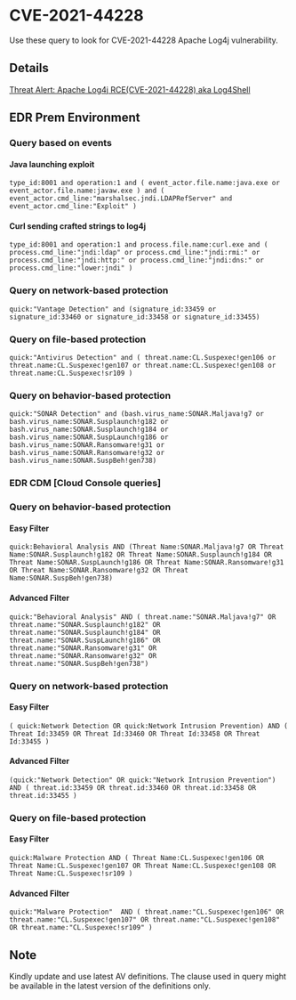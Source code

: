 # CVE-2021-44228

Use these query to look for CVE-2021-44228 Apache Log4j vulnerability. 

## Details

[Threat Alert: Apache Log4j RCE(CVE-2021-44228) aka Log4Shell](https://www.broadcom.com/support/security-center/protection-bulletin#blt3e71edabe2937935_en-us)

## EDR Prem Environment

### Query based on events 



#### Java launching exploit 

```
type_id:8001 and operation:1 and ( event_actor.file.name:java.exe or event_actor.file.name:javaw.exe ) and ( event_actor.cmd_line:"marshalsec.jndi.LDAPRefServer" and event_actor.cmd_line:"Exploit" )

```

#### Curl sending crafted strings to log4j

```
type_id:8001 and operation:1 and process.file.name:curl.exe and ( process.cmd_line:"jndi:ldap" or process.cmd_line:"jndi:rmi:" or process.cmd_line:"jndi:http:" or process.cmd_line:"jndi:dns:" or process.cmd_line:"lower:jndi" )

```

### Query on network-based protection

```
quick:"Vantage Detection" and (signature_id:33459 or signature_id:33460 or signature_id:33458 or signature_id:33455)

```

### Query on file-based protection

```
quick:"Antivirus Detection" and ( threat.name:CL.Suspexec!gen106 or threat.name:CL.Suspexec!gen107 or threat.name:CL.Suspexec!gen108 or threat.name:CL.Suspexec!sr109 )

```

### Query on behavior-based protection

```
quick:"SONAR Detection" and (bash.virus_name:SONAR.Maljava!g7 or bash.virus_name:SONAR.Susplaunch!g182 or bash.virus_name:SONAR.Susplaunch!g184 or bash.virus_name:SONAR.SuspLaunch!g186 or bash.virus_name:SONAR.Ransomware!g31 or bash.virus_name:SONAR.Ransomware!g32 or bash.virus_name:SONAR.SuspBeh!gen738)

```


### EDR CDM [Cloud Console queries]



### Query on behavior-based protection

#### Easy Filter

```
quick:Behavioral Analysis AND (Threat Name:SONAR.Maljava!g7 OR Threat Name:SONAR.Susplaunch!g182 OR Threat Name:SONAR.Susplaunch!g184 OR Threat Name:SONAR.SuspLaunch!g186 OR Threat Name:SONAR.Ransomware!g31 OR Threat Name:SONAR.Ransomware!g32 OR Threat Name:SONAR.SuspBeh!gen738) 

```

#### Advanced Filter

```
quick:"Behavioral Analysis" AND ( threat.name:"SONAR.Maljava!g7" OR threat.name:"SONAR.Susplaunch!g182" OR threat.name:"SONAR.Susplaunch!g184" OR threat.name:"SONAR.SuspLaunch!g186" OR threat.name:"SONAR.Ransomware!g31" OR threat.name:"SONAR.Ransomware!g32" OR threat.name:"SONAR.SuspBeh!gen738")

```


### Query on network-based protection

#### Easy Filter

```
( quick:Network Detection OR quick:Network Intrusion Prevention) AND ( Threat Id:33459 OR Threat Id:33460 OR Threat Id:33458 OR Threat Id:33455 )

```

#### Advanced Filter

```
(quick:"Network Detection" OR quick:"Network Intrusion Prevention") AND ( threat.id:33459 OR threat.id:33460 OR threat.id:33458 OR threat.id:33455 )

```

### Query on file-based protection

#### Easy Filter

```
quick:Malware Protection AND ( Threat Name:CL.Suspexec!gen106 OR Threat Name:CL.Suspexec!gen107 OR Threat Name:CL.Suspexec!gen108 OR Threat Name:CL.Suspexec!sr109 )

```

#### Advanced Filter

```
quick:"Malware Protection"  AND ( threat.name:"CL.Suspexec!gen106" OR threat.name:"CL.Suspexec!gen107" OR threat.name:"CL.Suspexec!gen108" OR threat.name:"CL.Suspexec!sr109" )

```

## Note
Kindly update and use latest AV definitions.
The clause used in query might be available in the latest version of the definitions only.
